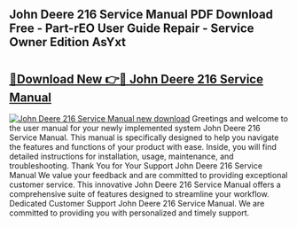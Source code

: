 ## John Deere 216 Service Manual PDF Download Free - Part-rEO User Guide Repair - Service Owner Edition AsYxt

# <h2><a href="http://bc4082.oget.top/?id=John+Deere+216+Service+Manual">🔗Download New 👉🔴 John Deere 216 Service Manual</a></h2>

[![John Deere 216 Service Manual new download](https://i.imgur.com/5g1atiW.png)](http://bc4082.oget.top/?id=John+Deere+216+Service+Manual)
Greetings and welcome to the user manual for your newly implemented system John Deere 216 Service Manual. This manual is specifically designed to help you navigate the features and functions of your product with ease. Inside, you will find detailed instructions for installation, usage, maintenance, and troubleshooting. Thank You for Your Support John Deere 216 Service Manual We value your feedback and are committed to providing exceptional customer service. This innovative John Deere 216 Service Manual offers a comprehensive suite of features designed to streamline your workflow. Dedicated Customer Support John Deere 216 Service Manual. We are committed to providing you with personalized and timely support.
